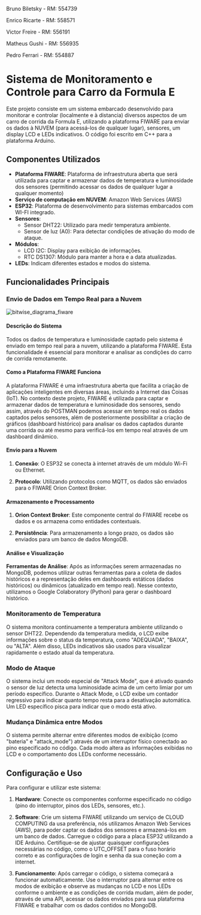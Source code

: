 Bruno Biletsky   - RM: 554739

Enrico Ricarte   - RM: 558571

Victor Freire    - RM: 556191

Matheus Gushi    - RM: 556935

Pedro Ferrari    - RM: 554887

# Sistema de Monitoramento e Controle para Carro da Formula E

Este projeto consiste em um sistema embarcado desenvolvido para monitorar  e controlar (localmente e à distancia) diversos aspectos de um carro de corrida da Formula E, utilizando a plataforma FIWARE para enviar os dados à NUVEM (para acessá-los de qualquer lugar), sensores, um display LCD e LEDs indicativos. O código foi escrito em C++ para a plataforma Arduino.

## Componentes Utilizados
- **Plataforma FIWARE**:  Plataforma de infraestrutura aberta que será utilizada para captar e armazenar dados de temperatura e luminosidade dos sensores (permitindo acessar os dados de qualquer lugar a qualquer momento)
- **Serviço de computação em NUVEM**: Amazon Web Services (AWS)
- **ESP32**: Plataforma de desenvolvimento para sistemas embarcados com WI-FI integrado.
- **Sensores**:
  - Sensor DHT22: Utilizado para medir temperatura ambiente.
  - Sensor de luz (A0): Para detectar condições de ativação do modo de ataque.
- **Módulos**:
  - LCD I2C: Display para exibição de informações.
  - RTC DS1307: Módulo para manter a hora e a data atualizadas.
- **LEDs**: Indicam diferentes estados e modos do sistema.
  
## Funcionalidades Principais

### Envio de Dados em Tempo Real para a Nuvem 

![bitwise_diagrama_fiware](https://github.com/user-attachments/assets/a3dc91eb-b904-4c91-b249-e9147806a2fa)

#### Descrição do Sistema
Todos os dados de temperatura e luminosidade captado pelo sistema é enviado em tempo real para a nuvem, utilizando a plataforma FIWARE. Esta funcionalidade é essencial para monitorar e analisar as condições do carro de corrida remotamente.

#### Como a Plataforma FIWARE Funciona
A plataforma FIWARE é uma infraestrutura aberta que facilita a criação de aplicações inteligentes em diversas áreas, incluindo a Internet das Coisas (IoT). No contexto deste projeto, FIWARE é utilizada para captar e armazenar dados de temperatura e luminosidade dos sensores, sendo assim, através do POSTMAN podemos acessar em tempo real os dados captados pelos sensores, além de posteriormente possibilitar a criação de gráficos (dashboard histórico) para analisar os dados captados durante uma corrida ou até mesmo para verificá-los em tempo real através de um dashboard dinâmico.

#### Envio para a Nuvem
1. **Conexão**: O ESP32 se conecta à internet através de um módulo Wi-Fi ou Ethernet.

2. **Protocolo**: Utilizando protocolos como MQTT, os dados são enviados para o FIWARE Orion Context Broker.

#### Armazenamento e Processamento
1. **Orion Context Broker**: Este componente central do FIWARE recebe os dados e os armazena como entidades contextuais.

2. **Persistência**: Para armazenamento a longo prazo, os dados são enviados para um banco de dados MongoDB.

#### Análise e Visualização
**Ferramentas de Análise**: Após as informações serem armazenadas no MongoDB, podemos utilizar outras ferramentas para a coleta de dados históricos e a representação deles em dashboards estáticos (dados históricos) ou dinâmicos (atualizado em tempo real). Nesse contexto, utilizamos o Google Colaboratory (Python) para gerar o dashboard histórico.

### Monitoramento de Temperatura

O sistema monitora continuamente a temperatura ambiente utilizando o sensor DHT22. Dependendo da temperatura medida, o LCD exibe informações sobre o status da temperatura, como "ADEQUADA", "BAIXA", ou "ALTA". Além disso, LEDs indicativos são usados para visualizar rapidamente o estado atual da temperatura.

### Modo de Ataque

O sistema inclui um modo especial de "Attack Mode", que é ativado quando o sensor de luz detecta uma luminosidade acima de um certo limiar por um período específico. Durante o Attack Mode, o LCD exibe um contador regressivo para indicar quanto tempo resta para a desativação automática. Um LED específico pisca para indicar que o modo está ativo.

### Mudança Dinâmica entre Modos

O sistema permite alternar entre diferentes modos de exibição (como "bateria" e "attack_mode") através de um interruptor físico conectado ao pino especificado no código. Cada modo altera as informações exibidas no LCD e o comportamento dos LEDs conforme necessário.

## Configuração e Uso

Para configurar e utilizar este sistema:

1. **Hardware**: Conecte os componentes conforme especificado no código (pino do interruptor, pinos dos LEDs, sensores, etc.).
  
2. **Software**: Crie um sistema FIWARE utilizando um serviço de CLOUD COMPUTING da usa preferência, nós utilizamos Amazon Web Services (AWS), para poder captar os dados dos sensores e armazená-los em um banco de dados. Carregue o código para a placa ESP32 utilizando a IDE Arduino. Certifique-se de ajustar quaisquer configurações necessárias no código, como o UTC_OFFSET para o fuso horário correto e as configurações de login e senha da sua coneção com a internet.

3. **Funcionamento**: Após carregar o código, o sistema começará a funcionar automaticamente. Use o interruptor para alternar entre os modos de exibição e observe as mudanças no LCD e nos LEDs conforme o ambiente e as condições de corrida mudam, além de poder, através de uma API, acessar os dados enviados para sua plataforma FIWARE e trabalhar com os dados contidos no MongoDB.
